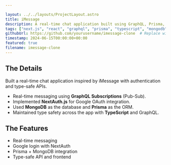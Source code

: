 ```yaml
---

layout: ../../layouts/ProjectLayout.astro
title: iMessage
description: A real-time chat application built using GraphQL, Prisma, MongoDB, and Next.js.
tags: ["next.js", "react", "graphql", "prisma", "typescript", "mongodb", "next-auth"]
githubUrl: https://github.com/yourusername/imessage-clone  # Replace with actual
timestamp: 2024-06-15T00:00:00+00:00
featured: true
filename: imessage-clone
---
```


## The Details

Built a real-time chat application inspired by iMessage with authentication and type-safe APIs.

- Real-time messaging using **GraphQL Subscriptions** (Pub-Sub).
- Implemented **NextAuth.js** for Google OAuth integration.
- Used **MongoDB** as the database and **Prisma** as the ORM.
- Maintained type safety across the app with **TypeScript** and GraphQL.

## The Features

- Real-time messaging
- Google login with NextAuth
- Prisma + MongoDB integration
- Type-safe API and frontend

